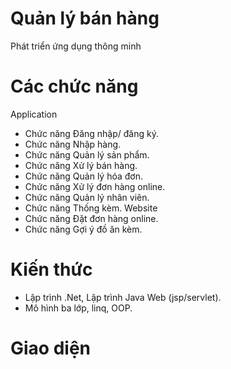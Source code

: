 # Quản lý bán hàng
Phát triển ứng dụng thông minh
# Các chức năng
Application
-	Chức năng Đăng nhập/ đăng ký.
-	Chức năng Nhập hàng.
-	Chức năng Quản lý sản phẩm.
-	Chức năng Xử lý bán hàng.
-	Chức năng Quản lý hóa đơn.
-	Chức năng Xử lý đơn hàng online.
-	Chức năng Quản lý nhân viên.
-	Chức năng Thống kèm.
Website
-	Chức năng Đặt đơn hàng online.
-	Chức năng Gợi ý đồ ăn kèm.

# Kiến thức
- Lập trình .Net, Lập trình Java Web (jsp/servlet).
- Mô hình ba lớp, linq, OOP.
# Giao diện


